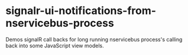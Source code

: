# signalr-ui-notifications-from-nservicebus-process
Demos signalR call backs for long running nservicebus process's calling back into some JavaScript view models.
